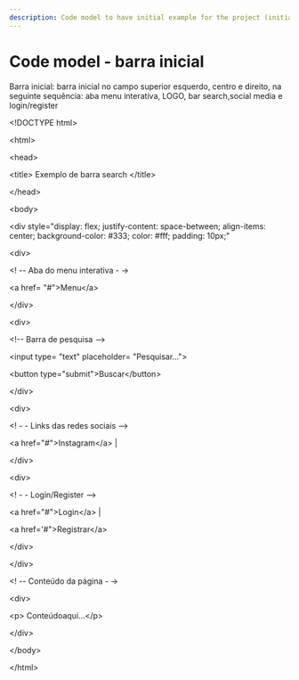 ```yaml
---
description: Code model to have initial example for the project (initial bar)
---
```


# Code model - barra inicial

Barra inicial: barra inicial no campo superior esquerdo, centro e direito, na seguinte sequência: aba menu interativa, LOGO, bar search,social media e login/register

\<!DOCTYPE html>

\<html>

\<head>

&#x20;      \<title> Exemplo de barra search \</title>

\</head>

\<body>



\<div style="display: flex; justify-content: space-between; align-items: center; background-color: #333; color: #fff; padding: 10px;"

&#x20;       \<div>

&#x20;               \<! -- Aba do menu interativa - ->

&#x20;               \<a href= "#">Menu\</a>&#x20;

&#x20;       \</div>

&#x20;       \<div>

&#x20;                \<!-- Barra de pesquisa -->

&#x20;                \<input type= "text" placeholder= "Pesquisar...">

&#x20;                \<button type="submit">Buscar\</button>

&#x20;       \</div>

&#x20;       \<div>

&#x20;                \<! - - Links das redes sociais -->

&#x20;                \<a href="#">Instagram\</a>  |

&#x20;        \</div>

&#x20;        \<div>

&#x20;                \<! - - Login/Register -->

&#x20;                \<a href="#">Login\</a>  |

&#x20;                \<a href='#">Registrar\</a>

&#x20;         \</div>

&#x20;\</div>



\<! -- Conteúdo da página - ->

\<div>

&#x20;       \<p> Conteúdoaqui...\</p>

\</div>



\</body>

\</html>

&#x20;  &#x20;

&#x20;    &#x20;

